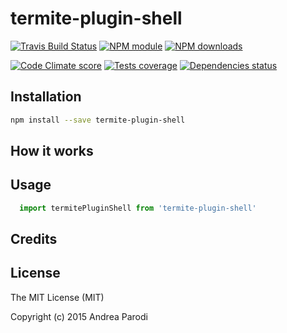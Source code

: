 # termite-plugin-shell



[![Travis Build Status](https://img.shields.io/travis/parro-it/termite-plugin-shell.svg)](http://travis-ci.org/parro-it/termite-plugin-shell)
[![NPM module](https://img.shields.io/npm/v/termite-plugin-shell.svg)](https://npmjs.org/package/termite-plugin-shell)
[![NPM downloads](https://img.shields.io/npm/dt/termite-plugin-shell.svg)](https://npmjs.org/package/termite-plugin-shell)

[![Code Climate score](https://img.shields.io/codeclimate/github/parro-it/termite-plugin-shell.svg)](https://codeclimate.com/github/parro-it/termite-plugin-shell)
[![Tests coverage](https://img.shields.io/codeclimate/coverage/github/parro-it/termite-plugin-shell.svg)](https://codeclimate.com/github/parro-it/termite-plugin-shell)
[![Dependencies status](https://img.shields.io/requires/github/parro-it/termite-plugin-shell.svg)](https://requires.io/github/parro-it/termite-plugin-shell/requirements/?branch=master)

## Installation

```bash
npm install --save termite-plugin-shell
```

## How it works

## Usage

```javascript
  import termitePluginShell from 'termite-plugin-shell'
```

## Credits

## License
The MIT License (MIT)

Copyright (c) 2015 Andrea Parodi



